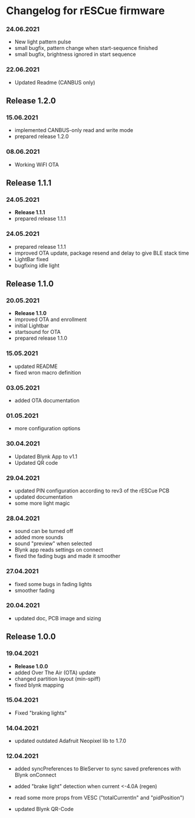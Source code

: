 # Changelog for rESCue firmware

### 24.06.2021

- New light pattern pulse
- small bugfix, pattern change when start-sequence finished
- small bugfix, brightness ignored in start sequence

### 22.06.2021

- Updated Readme (CANBUS only)

## Release 1.2.0

### 15.06.2021

- implemented CANBUS-only read and write mode
- prepared release 1.2.0

### 08.06.2021

 - Working WiFI OTA

## Release 1.1.1

### 24.05.2021

- **Release 1.1.1**
- prepared release 1.1.1

### 24.05.2021

- prepared release 1.1.1
- improved OTA update, package resend and delay to give BLE stack time
- LightBar fixed
- bugfixing idle light

## Release 1.1.0

### 20.05.2021

- **Release 1.1.0**
- improved OTA and enrollment
- initial Lightbar
- startsound for OTA
- prepared release 1.1.0

### 15.05.2021

- updated README
- fixed wron macro definition

### 03.05.2021

- added OTA documentation

### 01.05.2021

- more configuration options

### 30.04.2021

- Updated Blynk App to v1.1
- Updated QR code

### 29.04.2021

- updated PIN configuration according to rev3 of the rESCue PCB
- updated documentation
- some more light magic

### 28.04.2021

- sound can be turned off
- added more sounds
- sound "preview" when selected
- Blynk app reads settings on connect
- fixed the fading bugs and made it smoother

### 27.04.2021

- fixed some bugs in fading lights
- smoother fading

### 20.04.2021

- updated doc, PCB image and sizing

## Release 1.0.0

### 19.04.2021

- **Release 1.0.0**
- added Over The Air (OTA) update
- changed partition layout (min-spiff)
- fixed blynk mapping

### 15.04.2021

- Fixed "braking lights"

### 14.04.2021

- updated outdated Adafruit Neopixel lib to 1.7.0

### 12.04.2021

- added syncPreferences to BleServer to sync saved preferences with Blynk onConnect
- added "brake light" detection when current <-4.0A (regen)
- read some more props from VESC ("totalCurrentIn" and "pidPosition")

- updated Blynk QR-Code
